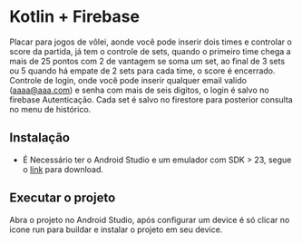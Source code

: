 # Kotlin + Firebase

Placar para jogos de vôlei, aonde você pode inserir dois times e controlar o score da partida, já tem o controle de sets, quando o primeiro time chega a mais de 25 pontos com 2 de vantagem se soma um set, ao final de 3 sets ou 5 quando há empate de 2 sets para cada time, o score é encerrado. Controle de login, onde você pode inserir qualquer email valido (aaaa@aaa.com) e senha com mais de seis digitos, o login é salvo no firebase Autenticação. Cada set é salvo no firestore para posterior consulta no menu de histórico.

## Instalação
 * É Necessário ter o Android Studio e um emulador com SDK > 23, segue o [link](https://developer.android.com/studio) para download.
 

## Executar o projeto

Abra o projeto no Android Studio, após configurar um device é só clicar no icone run para buildar e instalar o projeto em seu device.
